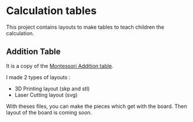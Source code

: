 Calculation tables
==================

This project contains layouts to make tables to teach children the calculation. 

Addition Table
--------------
It is a copy of the [Montessori Addition table](http://www.montessorialbum.com/montessori/index.php?title=Addition_With_Strip_Board).

I made 2 types of layouts : 
- 3D Printing layout (skp and stl) 
- Laser Cutting layout (svg)

With theses files, you can make the pieces which get with the board.
Then layout of the board is coming soon.

